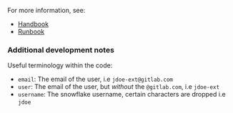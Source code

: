 For more information, see:
- [Handbook](https://handbook.gitlab.com/handbook/business-technology/data-team/platform/#snowflake-provisioning-automation)
- [Runbook](https://gitlab.com/gitlab-data/runbooks/-/blob/main/snowflake_provisioning_automation/snowflake_provisioning_automation.md?ref_type=heads)

### Additional development notes

Useful terminology within the code:
- `email`: The email of the user, i.e `jdoe-ext@gitlab.com`
- `user`: The email of the user, but *without* the `@gitlab.com`, i.e `jdoe-ext`
- `username`: The snowflake username, certain characters are dropped i.e `jdoe`
